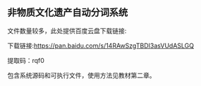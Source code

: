 ## 非物质文化遗产自动分词系统

文件数量较多，此处提供百度云盘下载链接:

下载链接:https://pan.baidu.com/s/14RAwSzgTBDI3asVUdASLGQ 

提取码：rqf0

包含系统源码和可执行文件，使用方法见教材第二章。
